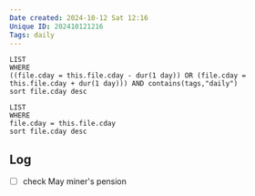 ```yaml
---
Date created: 2024-10-12 Sat 12:16
Unique ID: 202410121216
Tags: daily
---
```

``` dataview
LIST
WHERE 
((file.cday = this.file.cday - dur(1 day)) OR (file.cday = this.file.cday + dur(1 day))) AND contains(tags,"daily")
sort file.cday desc
```
``` dataview
LIST
WHERE 
file.cday = this.file.cday
sort file.cday desc
```
## Log
- [ ] check May miner's pension
